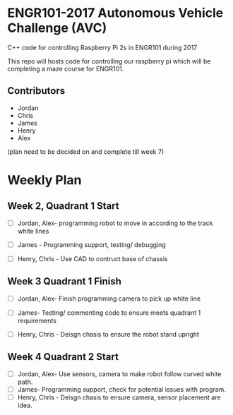 # ENGR101-2017 Autonomous Vehicle Challenge (AVC)

C++ code for controlling Raspberry Pi 2s in ENGR101 during 2017

This repo will hosts code for controlling our raspberry pi which will be completing a maze course for ENGR101.

## Contributors
- Jordan
- Chris
- James
- Henry
- Alex


(plan need to be decided on and complete till week 7)

# Weekly Plan

## Week 2, Quadrant 1 Start 
- [ ] Jordan, Alex- programming robot to move in according to the track white lines
- [ ] James - Programming support, testing/ debugging
- [ ] Henry, Chris - Use CAD to contruct base of chassis


## Week 3 Quadrant 1 Finish 
- [ ] Jordan, Alex- Finish programming camera to pick up white line  
- [ ] James- Testing/ commenting code to ensure meets quadrant 1 requirements
- [ ] Henry, Chris - Deisgn chasis to ensure the robot stand upright


## Week 4 Quadrant 2 Start
- [ ] Jordan, Alex- Use sensors, camera to make robot follow curved white path.
- [ ] James- Programming support, check for potential issues with program. 
- [ ] Henry, Chris - Deisgn chasis to ensure camera, sensor placement are idea.
